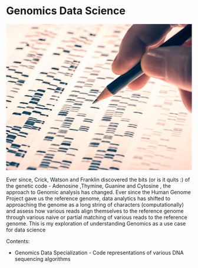 # Genomics Data Science
 
![genomics-data-science](genomic_data_science.jpg)

Ever since, Crick, Watson and Franklin discovered the bits (or is it quits :) of the genetic code - Adenosine ,Thymine, Guanine and Cytosine , the approach to Genomic analysis has changed. Ever since the Human Genome Project gave us the reference genome, data analytics has shifted to approaching the genome as a long string of characters (computationally) and assess how various reads align themselves to the reference genome through various naive or partial matching of various reads to the reference genome.
This is my exploration of understanding Genomics as a use case for data science

Contents:
<ul>
 <li>Genomics Data Specialization - Code representations of various DNA sequencing algorithms</li>
